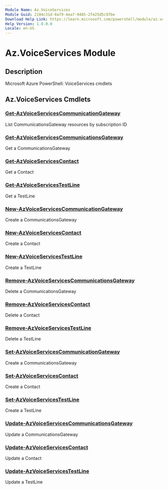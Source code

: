 ```yaml
---
Module Name: Az.VoiceServices
Module Guid: 2104c31d-8a79-4ea7-9485-2fe25d5c97be
Download Help Link: https://learn.microsoft.com/powershell/module/az.voiceservices
Help Version: 1.0.0.0
Locale: en-US
---
```


# Az.VoiceServices Module
## Description
Microsoft Azure PowerShell: VoiceServices cmdlets

## Az.VoiceServices Cmdlets
### [Get-AzVoiceServicesCommunicationGateway](Get-AzVoiceServicesCommunicationGateway.md)
List CommunicationsGateway resources by subscription ID

### [Get-AzVoiceServicesCommunicationsGateway](Get-AzVoiceServicesCommunicationsGateway.md)
Get a CommunicationsGateway

### [Get-AzVoiceServicesContact](Get-AzVoiceServicesContact.md)
Get a Contact

### [Get-AzVoiceServicesTestLine](Get-AzVoiceServicesTestLine.md)
Get a TestLine

### [New-AzVoiceServicesCommunicationGateway](New-AzVoiceServicesCommunicationGateway.md)
Create a CommunicationsGateway

### [New-AzVoiceServicesContact](New-AzVoiceServicesContact.md)
Create a Contact

### [New-AzVoiceServicesTestLine](New-AzVoiceServicesTestLine.md)
Create a TestLine

### [Remove-AzVoiceServicesCommunicationsGateway](Remove-AzVoiceServicesCommunicationsGateway.md)
Delete a CommunicationsGateway

### [Remove-AzVoiceServicesContact](Remove-AzVoiceServicesContact.md)
Delete a Contact

### [Remove-AzVoiceServicesTestLine](Remove-AzVoiceServicesTestLine.md)
Delete a TestLine

### [Set-AzVoiceServicesCommunicationGateway](Set-AzVoiceServicesCommunicationGateway.md)
Create a CommunicationsGateway

### [Set-AzVoiceServicesContact](Set-AzVoiceServicesContact.md)
Create a Contact

### [Set-AzVoiceServicesTestLine](Set-AzVoiceServicesTestLine.md)
Create a TestLine

### [Update-AzVoiceServicesCommunicationsGateway](Update-AzVoiceServicesCommunicationsGateway.md)
Update a CommunicationsGateway

### [Update-AzVoiceServicesContact](Update-AzVoiceServicesContact.md)
Update a Contact

### [Update-AzVoiceServicesTestLine](Update-AzVoiceServicesTestLine.md)
Update a TestLine

